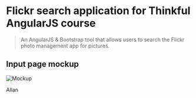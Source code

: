 # Flickr search application for Thinkful AngularJS course

>An AngularJS & Bootstrap tool that allows users to search the Flickr photo management app for pictures. 

## Input page mockup
![Mockup](https://raw.githubusercontent.com/amcnaughton/flickr/master/images/flickr-sketch.png)

Allan
